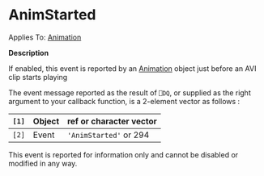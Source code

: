 




<h1 class="heading"><span class="name">AnimStarted</span></h1>

Applies To: [Animation](../a-z/animation.md)


**Description**


If enabled, this event is reported by an [Animation](../a-z/animation.md) object just before an AVI clip starts playing


The event message reported as the result of `⎕DQ`, or supplied as the right argument to your callback function, is a 2-element vector as follows :


| `[1]` | Object | ref or character vector |
| --- | --- | ---  |
| `[2]` | Event | `'AnimStarted'` or 294 |


This event is reported for information only and cannot be disabled or modified in any way.



